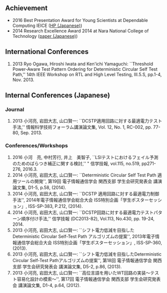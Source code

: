## Achievement

* 2016 Best Presentation Award for Young Scientists at Dependable Computing IEICE ([HP (Japanese)](http://isw3.naist.jp/IS/PubWG/Events-ja/award20161129_ogawa.html))
* 2014 Research Excellence Award 2014 at Nara National College of Technology ([paper (Japanese)](https://www.nara-k.ac.jp/life/pdf/117_04.pdf))

## International Conferences

1. 2013 Ryo Ogawa, Hiroshi Iwata and Ken'ichi Yamaguchi: ``Threshold Power-Aware Test Pattern Ordering for Deterministic Circular Self Test Path,'' 14th IEEE Workshop on RTL and High Level Testing, III.5.S, pp.1-4, Nov. 2013.

## Internal Conferences (Japanese)

### Journal

1. 2013 小河亮, 岩田大志, 山口賢一: ``DCSTP適用回路に対する最適電力テスト手法,'' 情報科学技術フォーラム講演論文集, Vol. 12, No. 1, RC-002, pp. 77-80, Sep. 2013.

### Conferences/Workshops

1. 2016 小河　亮, 中村芳行, 井上　美智子, ``LSIテストにおけるフェイル予測のためのばらつき補正に関する検討,'' " 信学技報, vol.115, no.519, pp271-276, 2016.3.
1. 2014 小河亮, 岩田大志, 山口賢一: ``Deterministic Circular Self Test Path 適用ツールの開発'', 第19回 電子情報通信学会 関西支部 学生会研究発表会 講演論文集, D1-5, p.58, (2014).
1. 2014 小河亮, 岩田大志, 山口賢一: ``DCSTP 適用回路に対する最適電力制御手法'', 2014年電子情報通信学会総合大会 ISS特別企画「学生ポスターセッション」, ISS-SP-383, P.212, (2014).
1. 2014 小河亮, 岩田大志, 山口賢一: ``DCSTP回路に対する最適電力テストパターン順序付け手法,'' 信学技報 (DC2013-82), Vol.113, No.430, pp. 19-24, 2014.
1. 2013 小河亮, 岩田大志, 山口賢一: ``シフト電力低減を目指した Deterministic Circular Self-Test Path アルゴリズムの提案'', 2013年電子情報通信学会総合大会 ISS特別企画「学生ポスターセッション」, ISS-SP-360, (2013).
1. 2013 小河亮, 岩田大志, 山口賢一: ``シフト電力低減を目指したDeterministic Circular Self-Test Pathアルゴリズムの提案'', 第18回 電子情報通信学会 関西支部 学生会研究発表会 講演論文集, D5-2, p.86, (2013).
1. 2013 小河亮, 岩田大志, 山口賢一: ``高位言語を用いたWT回路の実装～テスト容易化設計の模索～'', 第17回 電子情報通信学会 関西支部 学生会研究発表会 講演論文集, D1-4, p.64, (2012).
